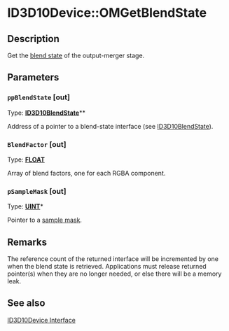 # ID3D10Device::OMGetBlendState

## Description

Get the [blend state](https://learn.microsoft.com/windows/desktop/direct3d11/d3d10-graphics-programming-guide-output-merger-stage) of the output-merger stage.

## Parameters

### `ppBlendState` [out]

Type: **[ID3D10BlendState](https://learn.microsoft.com/windows/desktop/api/d3d10/nn-d3d10-id3d10blendstate)****

Address of a pointer to a blend-state interface (see [ID3D10BlendState](https://learn.microsoft.com/windows/desktop/api/d3d10/nn-d3d10-id3d10blendstate)).

### `BlendFactor` [out]

Type: **[FLOAT](https://learn.microsoft.com/windows/desktop/WinProg/windows-data-types)**

Array of blend factors, one for each RGBA component.

### `pSampleMask` [out]

Type: **[UINT](https://learn.microsoft.com/windows/desktop/WinProg/windows-data-types)***

Pointer to a [sample mask](https://learn.microsoft.com/windows/desktop/api/d3d10/nf-d3d10-id3d10device-omsetblendstate).

## Remarks

The reference count of the returned interface will be incremented by one when the blend state is retrieved. Applications must release returned pointer(s) when they are no longer needed, or else there will be a memory leak.

## See also

[ID3D10Device Interface](https://learn.microsoft.com/windows/desktop/api/d3d10/nn-d3d10-id3d10device)